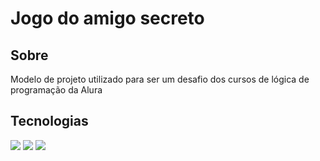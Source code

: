 <h1>Jogo do amigo secreto</h1>

<h2> Sobre</h2>
<p>Modelo de projeto utilizado para ser um desafio dos cursos de lógica de programação da Alura</p>

<h2> Tecnologias</h2>

<div>
  <img src = https://img.icons8.com/?size=100&id=108784&format=png&color=000000>
  <img src = https://img.icons8.com/?size=100&id=20909&format=png&color=000000>
  <img src = https://img.icons8.com/?size=100&id=7gdY5qNXaKC0&format=png&color=000000>
</div>
